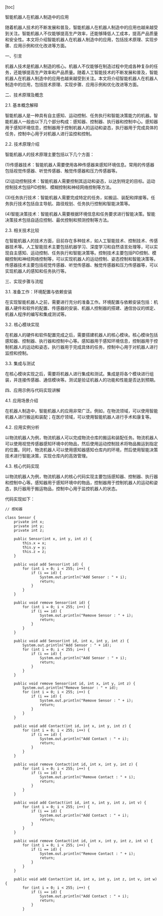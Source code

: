 
[toc]                    
                
                
智能机器人在机器人制造中的应用

随着机器人技术的不断发展和普及，智能机器人在机器人制造中的应用也越来越受到关注。智能机器人不仅能够提高生产效率，还能够降低人工成本，提高产品质量和安全性。本文将介绍智能机器人在机器人制造中的应用，包括技术原理、实现步骤、应用示例和优化改进等方面。

一、引言

机器人技术是机器人制造的核心。机器人不仅能够在制造过程中完成各种复杂的任务，还能够提高生产效率和产品质量。随着人工智能技术的不断发展和普及，智能机器人在机器人制造中的应用也越来越受到关注。本文将介绍智能机器人在机器人制造中的应用，包括技术原理、实现步骤、应用示例和优化改进等方面。

二、技术原理及概念

2.1. 基本概念解释

智能机器人是一种具有自主感知、运动控制、任务执行和智能决策能力的机器。智能机器人一般由以下几个部分构成：感知器、控制器、执行器和控制中心。感知器用于感知环境信息，控制器用于控制机器人的运动和姿态，执行器用于完成具体的任务，控制中心用于对机器人进行监控和控制。

2.2. 技术原理介绍

智能机器人的技术原理主要包括以下几个方面：

(1)传感器技术：智能机器人需要使用各种传感器来感知环境信息。常用的传感器包括视觉传感器、听觉传感器、触觉传感器和压力传感器等。

(2)运动控制技术：智能机器人需要控制其运动和姿态，以达到特定的目标。运动控制技术包括PID控制、模糊控制和神经网络控制等方法。

(3)任务执行技术：智能机器人需要完成特定的任务，如搬运、装配和焊接等。任务执行技术包括自主导航、路径规划、任务执行控制和智能决策等。

(4)智能决策技术：智能机器人需要根据环境信息和任务要求进行智能决策。智能决策技术包括自适应控制、最优控制和预测控制等方法。

2.3. 相关技术比较

在智能机器人的技术方面，目前存在多种技术，如人工智能技术、控制技术、传感器技术等。人工智能技术主要包括机器学习、深度学习和自然语言处理等，可以实现自主感知、运动控制、任务执行和智能决策等。控制技术主要包括PID控制、模糊控制和神经网络控制等，可以实现机器人的运动控制、姿态控制和智能决策等。传感器技术主要包括视觉传感器、听觉传感器、触觉传感器和压力传感器等，可以实现机器人的感知和任务执行等。

三、实现步骤与流程

3.1. 准备工作：环境配置与依赖安装

在实现智能机器人之前，需要进行充分的准备工作。环境配置与依赖安装包括：机器人硬件和软件的配置、传感器的安装、机器人控制器的搭建、通信协议的绑定、机器人程序的编写和集成测试等。

3.2. 核心模块实现

在机器人的硬件和软件配置完成之后，需要搭建机器人的核心模块。核心模块包括感知器、控制器、执行器和控制中心等。感知器用于感知环境信息，控制器用于控制机器人的运动和姿态，执行器用于完成具体的任务，控制中心用于对机器人进行监控和控制。

3.3. 集成与测试

在核心模块实现之后，需要将机器人进行集成和测试。集成是将各个模块进行组装，并连接传感器、通信模块等。测试是验证机器人的功能和性能是否达到预期。

四、应用示例与代码实现讲解

4.1. 应用场景介绍

在机器人制造中，智能机器人的应用非常广泛。例如，在物流领域，可以使用智能机器人进行搬运和装配；在医疗领域，可以使用智能机器人进行手术和康复等。

4.2. 应用实例分析

以物流机器人为例，物流机器人可以完成物流仓库的搬运和装配任务。物流机器人可以使用视觉传感器感知环境中的物品，然后使用运动控制技术将物品搬运到指定的位置。同时，物流机器人可以使用感知器感知仓库内的环境，然后使用智能决策技术进行智能决策，实现仓库内的高效管理。

4.3. 核心代码实现

以物流机器人为例，物流机器人的核心代码实现主要包括感知器、控制器、执行器和控制中心等。感知器用于感知环境中的物品，控制器用于控制机器人的运动和姿态，执行器用于搬运物品，控制中心用于监控机器人的状态。

代码实现如下：

```
// 感知器

class Sensor {
    private int x;
    private int y;
    private int z;

    public Sensor(int x, int y, int z) {
        this.x = x;
        this.y = y;
        this.z = z;
    }

    public void add Sensor(int id) {
        for (int i = 0; i < 255; i++) {
            if (i == id) {
                System.out.println("Add Sensor : " + i);
                return;
            }
        }
    }

    public void remove Sensor(int id) {
        for (int i = 0; i < 255; i++) {
            if (i == id) {
                System.out.println("Remove Sensor : " + i);
                return;
            }
        }
    }

    public void add Sensor(int id, int x, int y, int z) {
        System.out.println("Add Sensor : " + id);
        for (int i = 0; i < 255; i++) {
            if (i == id) {
                System.out.println("Add Sensor : " + i);
                return;
            }
        }
    }

    public void remove Sensor(int id, int x, int y, int z) {
        System.out.println("Remove Sensor : " + id);
        for (int i = 0; i < 255; i++) {
            if (i == id) {
                System.out.println("Remove Sensor : " + i);
                return;
            }
        }
    }

    public void add Contact(int id, int x, int y, int z) {
        for (int i = 0; i < 255; i++) {
            if (i == id) {
                System.out.println("Add Contact : " + i);
                return;
            }
        }
    }

    public void remove Contact(int id, int x, int y, int z) {
        for (int i = 0; i < 255; i++) {
            if (i == id) {
                System.out.println("Remove Contact : " + i);
                return;
            }
        }
    }

    public void add Contact(int id, int x, int y, int z, int v) {
        for (int i = 0; i < 255; i++) {
            if (i == id) {
                System.out.println("Add Contact : " + i);
                return;
            }
        }
    }

    public void remove Contact(int id, int x, int y, int z, int v) {
        for (int i = 0; i < 255; i++) {
            if (i == id) {
                System.out.println("Remove Contact : " + i);
                return;
            }
        }
    }

    public void add Contact(int id, int x, int y, int z, int v, int w) {
        for (int i = 0; i < 255; i++) {
            if (i == id) {
                System.out.println("Add Contact : " + i);
                return;
            }
        }

